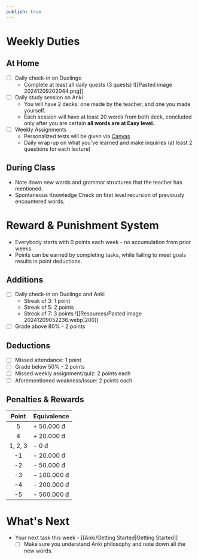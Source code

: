 ```yaml
---
publish: true
---
```


# Weekly Duties
## At Home

- [ ] Daily check-in on Duolingo
	- Complete at least all daily quests (3 quests)
	![[Pasted image 20241209202044.png]]
- [ ] Daily study session on Anki 
	- You will have 2 decks: one made by the teacher, and one you made yourself.
	- Each session will have at least 20 words from both deck, concluded only after you are certain **all words are at Easy level.**
- [ ] Weekly Assignments
	- Personalized tests will be given via [Canvas](https://canvas.instructure.com/login/canvas)
	- Daily wrap-up on what you've learned and make inquiries (at least 2 questions for each lecture)

## During Class
- Note down new words and grammar structures that the teacher has mentioned.
- Spontaneous Knowledge Check on first level recursion of previously encountered words.

# Reward & Punishment System

- Everybody starts with 0 points each week - no accumulation from prior weeks.
- Points can be earned by completing tasks, while failing to meet goals results in point deductions.

## Additions
- [ ] Daily check-in on Duolingo and Anki
	- Streak of 3: 1 point
	- Streak of 5: 2 points 
	- Streak of 7: 3 points
		![[Resources/Pasted image 20241209052236.webp|200]]
- [ ] Grade above 80% - 2 points
## Deductions
- [ ] Missed attendance: 1 point
- [ ] Grade below 50% - 2 points
- [ ] Missed weekly assignment/quiz: 2 points each
- [ ] Aforementioned weakness/issue: 2 points each

## Penalties & Rewards

| **Point** | **Equivalence** |
| :-------: | --------------- |
|     5     | + 50.000 đ      |
|     4     | + 20.000 đ      |
|  1, 2, 3  | - 0 đ           |
|    -1     | - 20.000 đ      |
|    -2     | - 50.000 đ      |
|    -3     | - 100.000 đ     |
|    -4     | - 200.000 đ     |
|    -5     | - 500.000 đ     |

# What's Next

- Your next task this week - [[Anki/Getting Started|Getting Started]]
	- [ ] Make sure you understand Anki philosophy and note down all the new words.